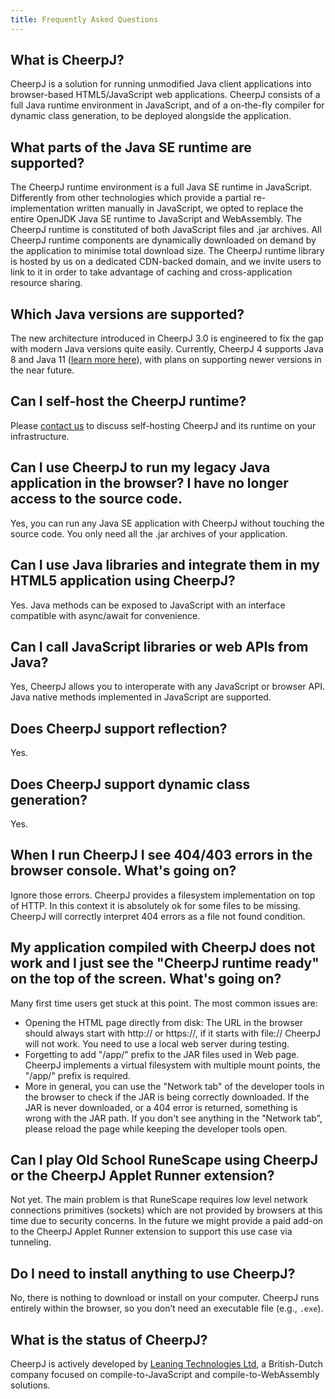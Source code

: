 ```yaml
---
title: Frequently Asked Questions
---
```


## What is CheerpJ?

CheerpJ is a solution for running unmodified Java client applications into browser-based HTML5/JavaScript web applications. CheerpJ consists of a full Java runtime environment in JavaScript, and of a on-the-fly compiler for dynamic class generation, to be deployed alongside the application.

## What parts of the Java SE runtime are supported?

The CheerpJ runtime environment is a full Java SE runtime in JavaScript. Differently from other technologies which provide a partial re-implementation written manually in JavaScript, we opted to replace the entire OpenJDK Java SE runtime to JavaScript and WebAssembly. The CheerpJ runtime is constituted of both JavaScript files and .jar archives. All CheerpJ runtime components are dynamically downloaded on demand by the application to minimise total download size. The CheerpJ runtime library is hosted by us on a dedicated CDN-backed domain, and we invite users to link to it in order to take advantage of caching and cross-application resource sharing.

## Which Java versions are supported?

The new architecture introduced in CheerpJ 3.0 is engineered to fix the gap with modern Java versions quite easily. Currently, CheerpJ 4 supports Java 8 and Java 11 ([learn more here](/docs/reference/cheerpjInit#version)), with plans on supporting newer versions in the near future.

## Can I self-host the CheerpJ runtime?

Please [contact us](https://cheerpj.com/contact/) to discuss self-hosting CheerpJ and its runtime on your infrastructure.

## Can I use CheerpJ to run my legacy Java application in the browser? I have no longer access to the source code.

Yes, you can run any Java SE application with CheerpJ without touching the source code. You only need all the .jar archives of your application.

## Can I use Java libraries and integrate them in my HTML5 application using CheerpJ?

Yes. Java methods can be exposed to JavaScript with an interface compatible with async/await for convenience.

## Can I call JavaScript libraries or web APIs from Java?

Yes, CheerpJ allows you to interoperate with any JavaScript or browser API. Java native methods implemented in JavaScript are supported.

## Does CheerpJ support reflection?

Yes.

## Does CheerpJ support dynamic class generation?

Yes.

## When I run CheerpJ I see 404/403 errors in the browser console. What's going on?

Ignore those errors. CheerpJ provides a filesystem implementation on top of HTTP. In this context it is absolutely ok for some files to be missing. CheerpJ will correctly interpret 404 errors as a file not found condition.

## My application compiled with CheerpJ does not work and I just see the "CheerpJ runtime ready" on the top of the screen. What's going on?

Many first time users get stuck at this point. The most common issues are:

- Opening the HTML page directly from disk: The URL in the browser should always start with http:// or https://, if it starts with file:// CheerpJ will not work. You need to use a local web server during testing.
- Forgetting to add "/app/" prefix to the JAR files used in Web page. CheerpJ implements a virtual filesystem with multiple mount points, the "/app/" prefix is required.
- More in general, you can use the "Network tab" of the developer tools in the browser to check if the JAR is being correctly downloaded. If the JAR is never downloaded, or a 404 error is returned, something is wrong with the JAR path. If you don't see anything in the "Network tab", please reload the page while keeping the developer tools open.

## Can I play Old School RuneScape using CheerpJ or the CheerpJ Applet Runner extension?

Not yet. The main problem is that RuneScape requires low level network connections primitives (sockets) which are not provided by browsers at this time due to security concerns. In the future we might provide a paid add-on to the CheerpJ Applet Runner extension to support this use case via tunneling.

## Do I need to install anything to use CheerpJ?

No, there is nothing to download or install on your computer. CheerpJ runs entirely within the browser, so you don’t need an executable file (e.g., `.exe`).

## What is the status of CheerpJ?

CheerpJ is actively developed by [Leaning Technologies Ltd](https://leaningtech.com), a British-Dutch company focused on compile-to-JavaScript and compile-to-WebAssembly solutions.
